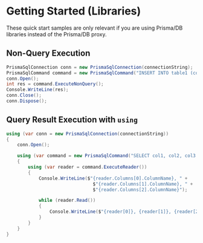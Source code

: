# Getting Started (Libraries)

These quick start samples are only relevant if you are using Prisma/DB libraries instead of the Prisma/DB proxy.

## Non-Query Execution

```csharp
PrismaSqlConnection conn = new PrismaSqlConnection(connectionString);
PrismaSqlCommand command = new PrismaSqlCommand("INSERT INTO table1 (col1, col2, col3) VALUES (1, 2, 'abc')", conn);
conn.Open();
int res = command.ExecuteNonQuery();
Console.WriteLine(res);
conn.Close();
conn.Dispose();
```

## Query Result Execution with `using`

```csharp
using (var conn = new PrismaSqlConnection(connectionString))
{
    conn.Open();

    using (var command = new PrismaSqlCommand("SELECT col1, col2, col3 FROM table1", conn))
    {
        using (var reader = command.ExecuteReader())
        {
            Console.WriteLine($"{reader.Columns[0].ColumnName}, " +
                                $"{reader.Columns[1].ColumnName}, " +
                                $"{reader.Columns[2].ColumnName}");

            while (reader.Read())
            {
                Console.WriteLine($"{reader[0]}, {reader[1]}, {reader[2]}");
            }
        }
    }
}
```
